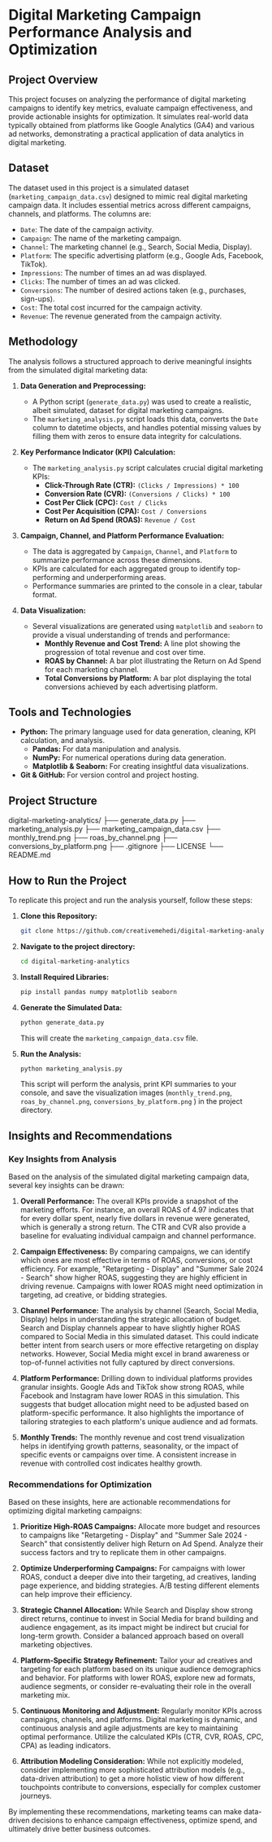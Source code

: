# Digital Marketing Campaign Performance Analysis and Optimization

## Project Overview

This project focuses on analyzing the performance of digital marketing campaigns to identify key metrics, evaluate campaign effectiveness, and provide actionable insights for optimization. It simulates real-world data typically obtained from platforms like Google Analytics (GA4) and various ad networks, demonstrating a practical application of data analytics in digital marketing.

## Dataset

The dataset used in this project is a simulated dataset (`marketing_campaign_data.csv`) designed to mimic real digital marketing campaign data. It includes essential metrics across different campaigns, channels, and platforms. The columns are:

*   `Date`: The date of the campaign activity.
*   `Campaign`: The name of the marketing campaign.
*   `Channel`: The marketing channel (e.g., Search, Social Media, Display).
*   `Platform`: The specific advertising platform (e.g., Google Ads, Facebook, TikTok).
*   `Impressions`: The number of times an ad was displayed.
*   `Clicks`: The number of times an ad was clicked.
*   `Conversions`: The number of desired actions taken (e.g., purchases, sign-ups).
*   `Cost`: The total cost incurred for the campaign activity.
*   `Revenue`: The revenue generated from the campaign activity.

## Methodology

The analysis follows a structured approach to derive meaningful insights from the simulated digital marketing data:

1.  **Data Generation and Preprocessing:**
    *   A Python script (`generate_data.py`) was used to create a realistic, albeit simulated, dataset for digital marketing campaigns.
    *   The `marketing_analysis.py` script loads this data, converts the `Date` column to datetime objects, and handles potential missing values by filling them with zeros to ensure data integrity for calculations.

2.  **Key Performance Indicator (KPI) Calculation:**
    *   The `marketing_analysis.py` script calculates crucial digital marketing KPIs:
        *   **Click-Through Rate (CTR):** `(Clicks / Impressions) * 100`
        *   **Conversion Rate (CVR):** `(Conversions / Clicks) * 100`
        *   **Cost Per Click (CPC):** `Cost / Clicks`
        *   **Cost Per Acquisition (CPA):** `Cost / Conversions`
        *   **Return on Ad Spend (ROAS):** `Revenue / Cost`

3.  **Campaign, Channel, and Platform Performance Evaluation:**
    *   The data is aggregated by `Campaign`, `Channel`, and `Platform` to summarize performance across these dimensions.
    *   KPIs are calculated for each aggregated group to identify top-performing and underperforming areas.
    *   Performance summaries are printed to the console in a clear, tabular format.

4.  **Data Visualization:**
    *   Several visualizations are generated using `matplotlib` and `seaborn` to provide a visual understanding of trends and performance:
        *   **Monthly Revenue and Cost Trend:** A line plot showing the progression of total revenue and cost over time.
        *   **ROAS by Channel:** A bar plot illustrating the Return on Ad Spend for each marketing channel.
        *   **Total Conversions by Platform:** A bar plot displaying the total conversions achieved by each advertising platform.

## Tools and Technologies

*   **Python:** The primary language used for data generation, cleaning, KPI calculation, and analysis.
    *   **Pandas:** For data manipulation and analysis.
    *   **NumPy:** For numerical operations during data generation.
    *   **Matplotlib & Seaborn:** For creating insightful data visualizations.
*   **Git & GitHub:** For version control and project hosting.

## Project Structure

digital-marketing-analytics/
├── generate_data.py
├── marketing_analysis.py
├── marketing_campaign_data.csv
├── monthly_trend.png
├── roas_by_channel.png
├── conversions_by_platform.png
├── .gitignore
├── LICENSE
└── README.md

## How to Run the Project

To replicate this project and run the analysis yourself, follow these steps:

1.  **Clone this Repository:**
    ```bash
    git clone https://github.com/creativemehedi/digital-marketing-analytics.git
    ```

2.  **Navigate to the project directory:**
    ```bash
    cd digital-marketing-analytics
    ```

3.  **Install Required Libraries:**
    ```bash
    pip install pandas numpy matplotlib seaborn
    ```

4.  **Generate the Simulated Data:**
    ```bash
    python generate_data.py
    ```
    This will create the `marketing_campaign_data.csv` file.

5.  **Run the Analysis:**
    ```bash
    python marketing_analysis.py
    ```
    This script will perform the analysis, print KPI summaries to your console, and save the visualization images (`monthly_trend.png`, `roas_by_channel.png`, `conversions_by_platform.png` ) in the project directory.

## Insights and Recommendations

### Key Insights from Analysis

Based on the analysis of the simulated digital marketing campaign data, several key insights can be drawn:

1.  **Overall Performance:** The overall KPIs provide a snapshot of the marketing efforts. For instance, an overall ROAS of 4.97 indicates that for every dollar spent, nearly five dollars in revenue were generated, which is generally a strong return. The CTR and CVR also provide a baseline for evaluating individual campaign and channel performance.

2.  **Campaign Effectiveness:** By comparing campaigns, we can identify which ones are most effective in terms of ROAS, conversions, or cost efficiency. For example, "Retargeting - Display" and "Summer Sale 2024 - Search" show higher ROAS, suggesting they are highly efficient in driving revenue. Campaigns with lower ROAS might need optimization in targeting, ad creative, or bidding strategies.

3.  **Channel Performance:** The analysis by channel (Search, Social Media, Display) helps in understanding the strategic allocation of budget. Search and Display channels appear to have slightly higher ROAS compared to Social Media in this simulated dataset. This could indicate better intent from search users or more effective retargeting on display networks. However, Social Media might excel in brand awareness or top-of-funnel activities not fully captured by direct conversions.

4.  **Platform Performance:** Drilling down to individual platforms provides granular insights. Google Ads and TikTok show strong ROAS, while Facebook and Instagram have lower ROAS in this simulation. This suggests that budget allocation might need to be adjusted based on platform-specific performance. It also highlights the importance of tailoring strategies to each platform's unique audience and ad formats.

5.  **Monthly Trends:** The monthly revenue and cost trend visualization helps in identifying growth patterns, seasonality, or the impact of specific events or campaigns over time. A consistent increase in revenue with controlled cost indicates healthy growth.

### Recommendations for Optimization

Based on these insights, here are actionable recommendations for optimizing digital marketing campaigns:

1.  **Prioritize High-ROAS Campaigns:** Allocate more budget and resources to campaigns like "Retargeting - Display" and "Summer Sale 2024 - Search" that consistently deliver high Return on Ad Spend. Analyze their success factors and try to replicate them in other campaigns.

2.  **Optimize Underperforming Campaigns:** For campaigns with lower ROAS, conduct a deeper dive into their targeting, ad creatives, landing page experience, and bidding strategies. A/B testing different elements can help improve their efficiency.

3.  **Strategic Channel Allocation:** While Search and Display show strong direct returns, continue to invest in Social Media for brand building and audience engagement, as its impact might be indirect but crucial for long-term growth. Consider a balanced approach based on overall marketing objectives.

4.  **Platform-Specific Strategy Refinement:** Tailor your ad creatives and targeting for each platform based on its unique audience demographics and behavior. For platforms with lower ROAS, explore new ad formats, audience segments, or consider re-evaluating their role in the overall marketing mix.

5.  **Continuous Monitoring and Adjustment:** Regularly monitor KPIs across campaigns, channels, and platforms. Digital marketing is dynamic, and continuous analysis and agile adjustments are key to maintaining optimal performance. Utilize the calculated KPIs (CTR, CVR, ROAS, CPC, CPA) as leading indicators.

6.  **Attribution Modeling Consideration:** While not explicitly modeled, consider implementing more sophisticated attribution models (e.g., data-driven attribution) to get a more holistic view of how different touchpoints contribute to conversions, especially for complex customer journeys.

By implementing these recommendations, marketing teams can make data-driven decisions to enhance campaign effectiveness, optimize spend, and ultimately drive better business outcomes.